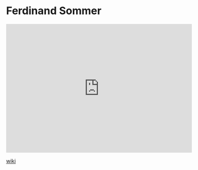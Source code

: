 # Ferdinand Sommer
<iframe width="100%" height="350" frameborder="0" allow="accelerometer; autoplay; clipboard-write; encrypted-media; gyroscope; picture-in-picture" allowfullscreen src="https://en.wikipedia.org/wiki/Ferdinand-Sommer"></iframe>

[wiki](https://en.wikipedia.org/wiki/Ferdinand-Sommer)